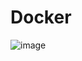 # Docker

![image](https://user-images.githubusercontent.com/67110882/148710727-ba8d0cd6-010c-46b3-a9ea-178497fcb380.png)

